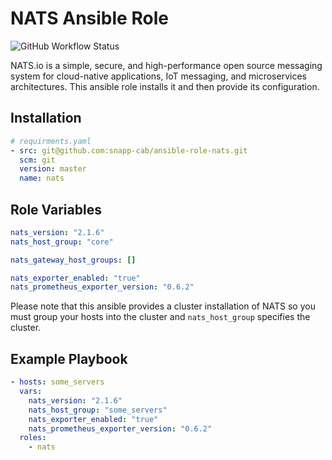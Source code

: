 # NATS Ansible Role

![GitHub Workflow Status](https://img.shields.io/github/workflow/status/snapp-incubator/ansible-role-nats/ci?label=ci&logo=github&style=flat-square)

NATS.io is a simple, secure, and high-performance open source messaging system for cloud-native applications, IoT messaging, and microservices architectures.
This ansible role installs it and then provide its configuration.

## Installation

```yaml
# requirments.yaml
- src: git@github.com:snapp-cab/ansible-role-nats.git
  scm: git
  version: master
  name: nats
```

## Role Variables

```yaml
nats_version: "2.1.6"
nats_host_group: "core"

nats_gateway_host_groups: []

nats_exporter_enabled: "true"
nats_prometheus_exporter_version: "0.6.2"
```

Please note that this ansible provides a cluster installation of NATS so you must group your hosts into the cluster and `nats_host_group` specifies the cluster.

## Example Playbook

```yaml
- hosts: some_servers
  vars:
    nats_version: "2.1.6"
    nats_host_group: "some_servers"
    nats_exporter_enabled: "true"
    nats_prometheus_exporter_version: "0.6.2"
  roles:
    - nats
```
